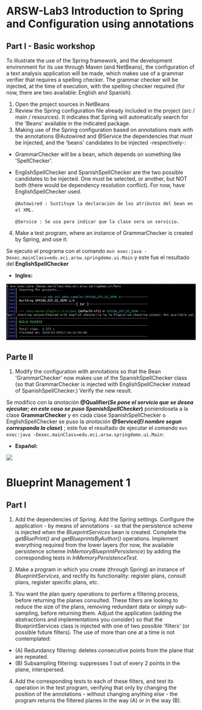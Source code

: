 # ARSW-Lab3 Introduction to Spring and Configuration using annotations #

## Part I - Basic workshop ##
To illustrate the use of the Spring framework, and the development environment for its use through Maven (and NetBeans), the configuration of a text analysis application will be made, which makes use of a grammar verifier that requires a spelling checker. The grammar checker will be injected, at the time of execution, with the spelling checker required (for now, there are two available: English and Spanish).
  1. Open the project sources in NetBeans
  2. Review the Spring configuration file already included in the project (src / main / resources). It indicates that Spring will automatically search for the 'Beans' available in the indicated package.
  3. Making use of the Spring configuration based on annotations mark with the annotations @Autowired and @Service the dependencies that must be injected, and the 'beans' candidates to be injected -respectively-:
  - GrammarChecker will be a bean, which depends on something like 'SpellChecker'.
  - EnglishSpellChecker and SpanishSpellChecker are the two possible candidates to be injected. One must be selected, or another, but NOT both (there would be dependency resolution conflict). For now, have EnglishSpellChecker used. 
  
    ``` @Autowired : Sustituye la declaración de los atributos del bean en el XML.  ```
  
    ``` @Service : Se usa para indicar que la clase sera un servicio. ```
  
  4. Make a test program, where an instance of GrammarChecker is created by Spring, and use it:
  
  Se ejecuto el programa con el comando ```mvn exec:java -Dexec.mainClass=edu.eci.arsw.springdemo.ui.Main``` y este fue el resultado del **EnglishSpellChecker**
  
  - **Ingles:**
  
  ![](https://github.com/JonatanGonzalez09/ARSW-Lab3/blob/master/GRAMMAR-CHECKER/GRAMMAR-CHECKER/src/Imagenes/Parte1(Ingles).jpg)
  
## Parte II ##
1. Modify the configuration with annotations so that the Bean 'GrammarChecker' now makes use of the SpanishSpellChecker class (so that GrammarChecker is injected with EnglishSpellChecker instead of SpanishSpellChecker.) Verify the new result.

Se modifico con la _anotación_ **@Qualifier(_Se pone el servicio que se desea ejecutar; en este caso se puso SpanishSpellChecker_)** poniendosela a la clase **GrammarChecker** y en cada clase SpanishSpellChecker o EnglishSpellChecker se puso la _anotación_ **@Service(_El nombre segun corresponda la clase_)** ; este fue el resultado de ejecutar el comando ```mvn exec:java -Dexec.mainClass=edu.eci.arsw.springdemo.ui.Main```:

  - **Español:**
  
  ![](https://github.com/JonatanGonzalez09/ARSW-Lab3/blob/master/GRAMMAR-CHECKER/GRAMMAR-CHECKER/src/Imagenes/Parte1(Espa%C3%B1ol).jpg)

# Blueprint Management 1  #
## Part I ##
1. Add the dependencies of Spring. Add the Spring settings. Configure the application - by means of annotations - so that the persistence scheme is injected when the _BlueprintServices_ bean is created. Complete the _getBluePrint()_ and _getBlueprintsByAuthor()_ operations. Implement everything required from the lower layers (for now, the available persistence scheme _InMemoryBlueprintPersistence_) by adding the corresponding tests in _InMemoryPersistenceTest_.

2. Make a program in which you create (through Spring) an instance of _BlueprintServices_, and rectify its functionality: register plans, consult plans, register specific plans, etc.
3. You want the plan query operations to perform a filtering process, before returning the planes consulted. These filters are looking to reduce the size of the plans, removing redundant data or simply sub-sampling, before returning them. Adjust the application (adding the abstractions and implementations you consider) so that the BlueprintServices class is injected with one of two possible 'filters' (or possible future filters). The use of more than one at a time is not contemplated:
  - (A) Redundancy filtering: deletes consecutive points from the plane that are repeated.
  - (B) Subsampling filtering: suppresses 1 out of every 2 points in the plane, interspersed. 
4. Add the corresponding tests to each of these filters, and test its operation in the test program, verifying that only by changing the position of the annotations - without changing anything else - the program returns the filtered planes in the way (A) or in the way (B).
